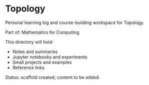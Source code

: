 # Topology

Personal learning log and course-building workspace for Topology.

Part of: Mathematics for Computing

This directory will hold:
- Notes and summaries
- Jupyter notebooks and experiments
- Small projects and examples
- Reference links

Status: scaffold created; content to be added.
